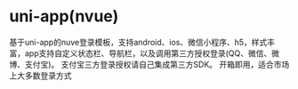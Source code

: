 # uni-app(nvue)
基于uni-app的nuve登录模板，支持android、ios、微信小程序、h5，样式丰富，app支持自定义状态栏、导航栏，以及调用第三方授权登录(QQ、微信、微博、支付宝)。
支付宝三方登录授权请自己集成第三方SDK。
开箱即用，适合市场上大多数登录方式
